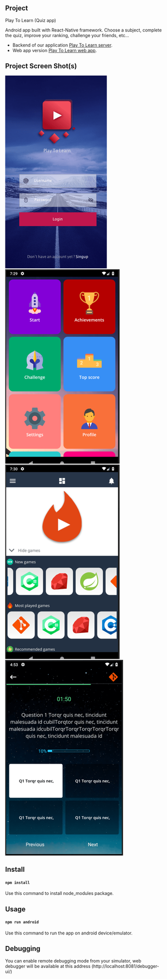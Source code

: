 ## Project

Play To Learn (Quiz app)

Android app built with React-Native framework. Choose a subject, complete the quiz, improve your ranking, challenge your friends, etc...

- Backend of our application [Play To Learn server](https://github.com/thiernoMalalDiallo/quizz).
- Web app version [Play To Learn web app](https://github.com/MedMoctar/Projet-Quiz).

## Project Screen Shot(s)

![](src/assets/screenShots/ptl0.png?raw=true)
![](src/assets/screenShots/ptl1.png?raw=true)
![](src/assets/screenShots/ptl4.png?raw=true)
![](src/assets/screenShots/ptl6.png?raw=true)

## Install

#### `npm install`

Use this command to install node_modules package.

## Usage

#### `npm run android`

Use this command to run the app on android device/emulator.

## Debugging

You can enable remote debugging mode from your simulator, web debugger will be available at this address (http://localhost:8081/debugger-ui/)
